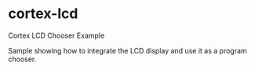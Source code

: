 # cortex-lcd
Cortex LCD Chooser Example

Sample showing how to integrate the LCD display and use it as a program chooser.
